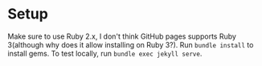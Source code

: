 # Setup
Make sure to use Ruby 2.x, I don't think GitHub pages supports Ruby 3(although why does it allow installing on Ruby 3?).
Run `bundle install` to install gems.
To test locally, run `bundle exec jekyll serve`.